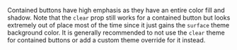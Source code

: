 Contained buttons have high emphasis as they have an entire color fill and
shadow. Note that the `clear` prop still works for a contained button but looks
extremely out of place most of the time since it just gains the `surface` theme
background color. It is generally recommended to not use the `clear` theme for
contained buttons or add a custom theme override for it instead.
